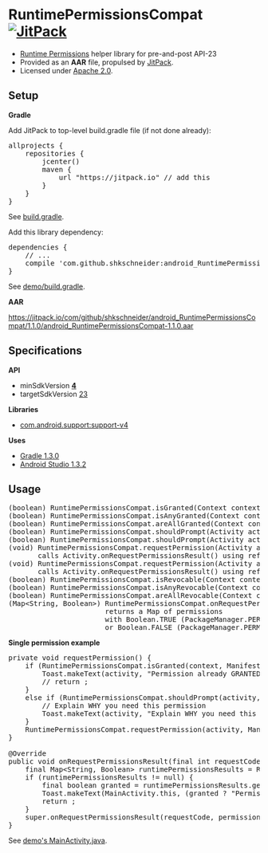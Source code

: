 RuntimePermissionsCompat [![JitPack](https://img.shields.io/github/tag/shkschneider/android_RuntimePermissionsCompat.svg?label=JitPack)](https://jitpack.io/#shkschneider/android_RuntimePermissionsCompat/1.1.0)
========================

- [Runtime Permissions](https://developer.android.com/preview/features/runtime-permissions.html) helper library for pre-and-post API-23
- Provided as an **AAR** file, propulsed by [JitPack](http://jitpack.io).
- Licensed under [Apache 2.0](https://github.com/shkschneider/android_RuntimePermissionsCompat/blob/master/LICENSE).

Setup
-----

**Gradle**

Add JitPack to top-level build.gradle file (if not done already):

<pre>allprojects {
    repositories {
        jcenter()
        maven {
            url "https://jitpack.io" // add this
        }
    }
}</pre>

See [build.gradle](https://github.com/shkschneider/android_RuntimePermissionsCompat/blob/master/build.gradle).

Add this library dependency:

<pre>dependencies {
    // ...
    compile 'com.github.shkschneider:android_RuntimePermissionsCompat:1.1.0'
}</pre>

See [demo/build.gradle](https://github.com/shkschneider/android_RuntimePermissionsCompat/blob/master/demo/build.gradle).

**AAR**

https://jitpack.io/com/github/shkschneider/android_RuntimePermissionsCompat/1.1.0/android_RuntimePermissionsCompat-1.1.0.aar

Specifications
--------------

**API**

- minSdkVersion **[4](https://developer.android.com/reference/android/os/Build.VERSION_CODES.html#DONUT)**
- targetSdkVersion [23](https://developer.android.com/reference/android/os/Build.VERSION_CODES.html#M)

**Libraries**

- [com.android.support:support-v4](https://developer.android.com/tools/support-library/features.html#v4)

**Uses**

- [Gradle 1.3.0](http://tools.android.com/tech-docs/new-build-system)
- [Android Studio 1.3.2](https://developer.android.com/sdk/index.html)

Usage
-----

<pre>(boolean) RuntimePermissionsCompat.isGranted(Context context, String permission)
(boolean) RuntimePermissionsCompat.isAnyGranted(Context context, String[] permissions)
(boolean) RuntimePermissionsCompat.areAllGranted(Context context, String[] permissions)
(boolean) RuntimePermissionsCompat.shouldPrompt(Activity activity, String permission)
(boolean) RuntimePermissionsCompat.shouldPrompt(Activity activity, String[] permissions)
(void) RuntimePermissionsCompat.requestPermission(Activity activity, String permission)
       calls Activity.onRequestPermissionsResult() using reflection
(void) RuntimePermissionsCompat.requestPermission(Activity activity, String[] permissions)
       calls Activity.onRequestPermissionsResult() using reflection
(boolean) RuntimePermissionsCompat.isRevocable(Context context, String permission)
(boolean) RuntimePermissionsCompat.isAnyRevocable(Context context, String[] permissions)
(boolean) RuntimePermissionsCompat.areAllRevocable(Context context, String[] permissions)
(Map&lt;String, Boolean&gt;) RuntimePermissionsCompat.onRequestPermissionsResult(int requestCode, String[] permissions, int[] grantResults)
                       returns a Map<String, Boolean> of permissions
                       with Boolean.TRUE (PackageManager.PERMISSION_GRANTED)
                       or Boolean.FALSE (PackageManager.PERMISSION_DENIED) for simplicity</pre>

**Single permission example**

<pre>private void requestPermission() {
    if (RuntimePermissionsCompat.isGranted(context, Manifest.permission.ANY_PERMISSION)) {
        Toast.makeText(activity, "Permission already GRANTED", Toast.LENGTH_SHORT).show();
        // return ;
    }
    else if (RuntimePermissionsCompat.shouldPrompt(activity, Manifest.permission.ANY_PERMISSION)) {
        // Explain WHY you need this permission
        Toast.makeText(activity, "Explain WHY you need this permission", Toast.LENGTH_SHORT).show();
    }
    RuntimePermissionsCompat.requestPermission(activity, Manifest.permission.ANY_PERMISSION);
}

@Override
public void onRequestPermissionsResult(final int requestCode, @NonNull final String[] permissions, @NonNull final int[] grantResults) {
    final Map&lt;String, Boolean&gt; runtimePermissionsResults = RuntimePermissionsCompat.onRequestPermissionsResult(requestCode, permissions, grantResults);
    if (runtimePermissionsResults != null) {
        final boolean granted = runtimePermissionsResults.get(permissions[0]);
        Toast.makeText(MainActivity.this, (granted ? "Permission GRANTED" : "Permission DENIED"), Toast.LENGTH_SHORT).show();
        return ;
    }
    super.onRequestPermissionsResult(requestCode, permissions, grantResults);
}</pre>

See [demo's MainActivity.java](https://github.com/shkschneider/android_RuntimePermissionsCompat/blob/master/demo/src/main/java/me/shkschneider/runtimepermissionscompat/demo/MainActivity.java).
